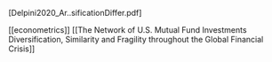 [Delpini2020_Ar..sificationDiffer.pdf]

[[econometrics]]
[[The Network of U.S. Mutual Fund Investments Diversification, Similarity and Fragility throughout the Global Financial Crisis]]

